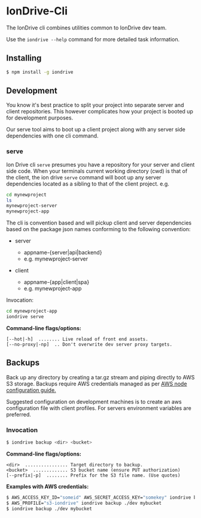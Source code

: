 IonDrive-Cli
=========

The IonDrive cli combines utilities common to IonDrive dev team.

Use the `iondrive --help` command for more detailed task information.

## Installing

```bash
$ npm install -g iondrive
```

## Development

You know it's best practice to split your project into separate server and client repositories. This however complicates how your project is booted up for development purposes.

Our serve tool aims to boot up a client project along with any server side dependencies with one cli command.

### serve

Ion Drive cli `serve` presumes you have a repository for your server and client side code. When your terminals current working directory (cwd) is that of the client, the ion drive `serve` command will boot up any server dependencies located as a sibling to that of the client project. e.g.

```bash
cd mynewproject
ls
mynewproject-server
mynewproject-app

```
The cli is convention based and will pickup client and server dependencies based on the package json names conforming to the following convention:

* server
  - appname-{server|api|backend}
  - e.g. mynewproject-server

* client
  - appname-{app|client|spa}
  - e.g. mynewproject-app

Invocation:

```bash  
cd mynewproject-app
iondrive serve

```

__Command-line flags/options:__

    [--hot|-h]  ........ Live reload of front end assets.
    [--no-proxy|-np]  .. Don't overwrite dev server proxy targets.

## Backups

Back up any directory by creating a tar.gz stream and piping directly to AWS S3 storage. Backups require AWS credentials managed as per [AWS node configuration guide.](http://docs.aws.amazon.com/AWSJavaScriptSDK/guide/node-configuring.html)

Suggested configuration on development machines is to create an aws configuration file with client profiles. For servers environment variables are preferred.

### Invocation

```bash
$ iondrive backup <dir> <bucket>
```

__Command-line flags/options:__

    <dir>  ................ Target directory to backup.
    <bucket>  ............. S3 bucket name (ensure PUT authorization)
    [--prefix|-p]  ........ Prefix for the S3 file name. (Use quotes)

__Examples with AWS credentials:__
```bash
$ AWS_ACCESS_KEY_ID="someid" AWS_SECRET_ACCESS_KEY="somekey" iondrive backup ./dev mybucket
$ AWS_PROFILE="s3-iondrive" iondrive backup ./dev mybucket
$ iondrive backup ./dev mybucket
```
